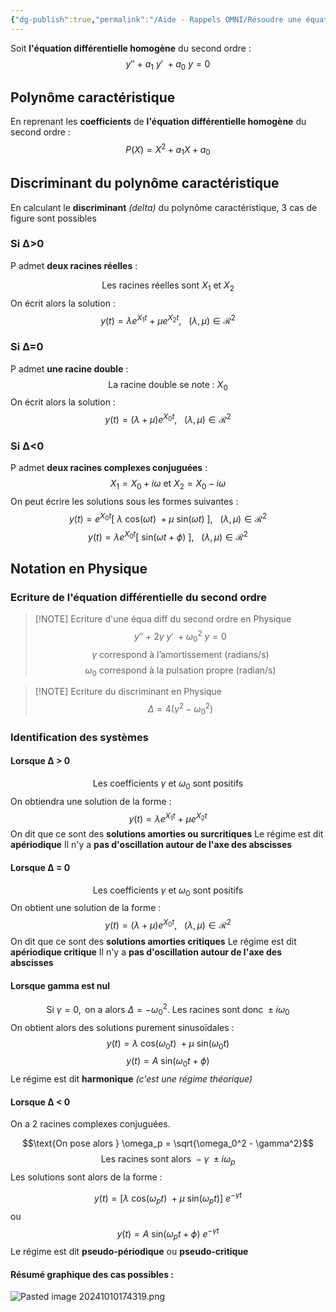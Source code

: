 ```yaml
---
{"dg-publish":true,"permalink":"/Aide - Rappels OMNI/Résoudre une équation différentielle du second ordre/"}
---
```


Soit **l'équation différentielle homogène** du second ordre :
$$y'' \ + \ a_1 \ y' \ + a_0 \ y = 0$$

## Polynôme caractéristique

En reprenant les **coefficients** de **l'équation différentielle homogène** du second ordre :
$$P(X) = X^2 + a_1X+a_0$$
## Discriminant du polynôme caractéristique

En calculant le **discriminant** *(delta)* du polynôme caractéristique, 3 cas de figure sont possibles

### Si ∆>0

P admet **deux racines réelles** :

$$\text{Les racines réelles sont } X_1 \text{ et } X_2$$
On écrit alors la solution :
$$y(t) = \lambda e^{X_1t} \ + \ \mu e^{X_2 t}, \ \ \ ( \lambda, \mu) \in \mathcal{R}^2$$
### Si ∆=0

P admet **une racine double** :
$$\text{La racine double se note : } X_0$$
On écrit alors la solution :
$$y(t) = ( \lambda + \mu) e^{X_0 t}, \ \ \ ( \lambda, \mu) \in \mathcal{R}^2$$
### Si ∆<0

P admet **deux racines complexes conjuguées** : 
$$X_1 = X_0 + i \omega \text{ et } X_2 = X_0 -i \omega$$
On peut écrire les solutions sous les formes suivantes :
$$y(t) = e^{X_0 t} [ \ \lambda \ \mathrm{cos}( \omega t) \ + \mu \ \mathrm{sin}( \omega t) \ ], \ \ \ ( \lambda, \mu) \in \mathcal{R}^2$$
$$y(t) = \lambda e ^{X_0 t} [ \ \mathrm{sin}( \omega t + \phi) \ ], \ \ \ ( \lambda, \mu ) \in \mathcal{R}^2$$
## Notation en Physique

### Ecriture de l'équation différentielle du second ordre

> [!NOTE] Ecriture d'une équa diff du second ordre en Physique
> $$y'' \ + \ 2 \gamma \ y' \ + \omega_0^2 \ y = 0$$
> $$\gamma \text{ correspond à l'amortissement (radians/s)}$$
> $$\omega_{0} \text{ correspond à la pulsation propre (radian/s)}$$

> [!NOTE] Ecriture du discriminant en Physique 
> $$\Delta = 4(\gamma^2 - \omega_0^2)$$


### Identification des systèmes

#### Lorsque ∆ > 0
$$\text{Les coefficients } \gamma \text{ et } \omega_0 \text{ sont positifs}$$
On obtiendra une solution de la forme : 
$$y(t) = \lambda e^{X_1t} \ + \ \mu e^{X_2 t}$$
On dit que ce sont des **solutions amorties ou surcritiques**
Le régime est dit **apériodique**
Il n'y a **pas d'oscillation autour de l'axe des abscisses**

#### Lorsque ∆ = 0
$$\text{Les coefficients } \gamma \text{ et } \omega_0 \text{ sont positifs}$$
On obtient une solution de la forme :
$$y(t) = ( \lambda + \mu) e^{X_0 t}, \ \ \ ( \lambda, \mu) \in \mathcal{R}^2$$
On dit que ce sont des **solutions amorties critiques**
Le régime est dit **apériodique critique**
Il n'y a **pas d'oscillation autour de l'axe des abscisses**

#### Lorsque gamma est nul
$$\text{Si } \gamma = 0, \text{ on a alors } \Delta = - \omega_0^2. \text{ Les racines sont donc } ± i \omega_0$$
On obtient alors des solutions purement sinusoïdales :
$$y(t) = \lambda \ \mathrm{cos}( \omega_0 t) \ + \mu \ \mathrm{sin}( \omega_0 t)$$
$$y(t) = A \ \mathrm{sin}( \omega_0 t + \phi)$$
Le régime est dit **harmonique** *(c'est une régime théorique)*

#### Lorsque ∆ < 0

On a 2 racines complexes conjuguées. 

$$\text{On pose alors } \omega_p = \sqrt{\omega_0^2 - \gamma^2}$$
$$\text{Les racines sont alors } - \gamma \ ± i \omega_p$$
Les solutions sont alors de la forme :

$$y(t) = [ \lambda \ \mathrm{cos}( \omega_p t) \ + \mu \ \mathrm{sin} ( \omega_p t) ] \ e^{- \gamma t}$$
ou
$$y(t) = A \ \mathrm{sin} ( \omega_p t + \phi) \ e^{- \gamma t}$$
Le régime est dit **pseudo-périodique** ou **pseudo-critique**

#### Résumé graphique des cas possibles :
![Pasted image 20241010174319.png](/img/user/Ressources/Pasted%20image%2020241010174319.png)